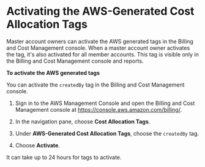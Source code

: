 # Activating the AWS\-Generated Cost Allocation Tags<a name="activate-built-in-tags"></a>

Master account owners can activate the AWS generated tags in the Billing and Cost Management console\. When a master account owner activates the tag, it's also activated for all member accounts\. This tag is visible only in the Billing and Cost Management console and reports\.<a name="activate-built-in-tag"></a>

**To activate the AWS generated tags**

You can activate the `createdBy` tag in the Billing and Cost Management console\.

1. Sign in to the AWS Management Console and open the Billing and Cost Management console at [https://console\.aws\.amazon\.com/billing/](https://console.aws.amazon.com/billing/)\.

1. In the navigation pane, choose **Cost Allocation Tags**\.

1. Under **AWS\-Generated Cost Allocation Tags**, choose the `createdBy` tag\.

1. Choose **Activate**\.

It can take up to 24 hours for tags to activate\.